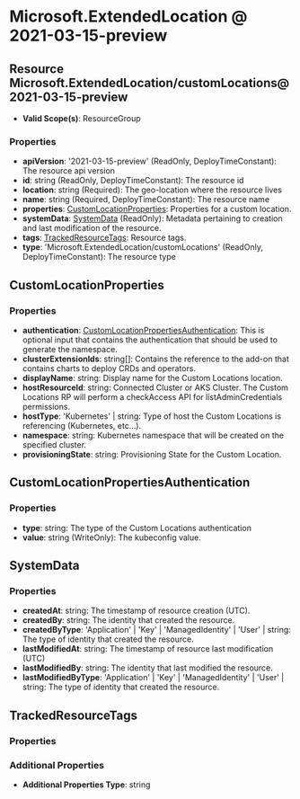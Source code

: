# Microsoft.ExtendedLocation @ 2021-03-15-preview

## Resource Microsoft.ExtendedLocation/customLocations@2021-03-15-preview
* **Valid Scope(s)**: ResourceGroup
### Properties
* **apiVersion**: '2021-03-15-preview' (ReadOnly, DeployTimeConstant): The resource api version
* **id**: string (ReadOnly, DeployTimeConstant): The resource id
* **location**: string (Required): The geo-location where the resource lives
* **name**: string (Required, DeployTimeConstant): The resource name
* **properties**: [CustomLocationProperties](#customlocationproperties): Properties for a custom location.
* **systemData**: [SystemData](#systemdata) (ReadOnly): Metadata pertaining to creation and last modification of the resource.
* **tags**: [TrackedResourceTags](#trackedresourcetags): Resource tags.
* **type**: 'Microsoft.ExtendedLocation/customLocations' (ReadOnly, DeployTimeConstant): The resource type

## CustomLocationProperties
### Properties
* **authentication**: [CustomLocationPropertiesAuthentication](#customlocationpropertiesauthentication): This is optional input that contains the authentication that should be used to generate the namespace.
* **clusterExtensionIds**: string[]: Contains the reference to the add-on that contains charts to deploy CRDs and operators.
* **displayName**: string: Display name for the Custom Locations location.
* **hostResourceId**: string: Connected Cluster or AKS Cluster. The Custom Locations RP will perform a checkAccess API for listAdminCredentials permissions.
* **hostType**: 'Kubernetes' | string: Type of host the Custom Locations is referencing (Kubernetes, etc...).
* **namespace**: string: Kubernetes namespace that will be created on the specified cluster.
* **provisioningState**: string: Provisioning State for the Custom Location.

## CustomLocationPropertiesAuthentication
### Properties
* **type**: string: The type of the Custom Locations authentication
* **value**: string (WriteOnly): The kubeconfig value.

## SystemData
### Properties
* **createdAt**: string: The timestamp of resource creation (UTC).
* **createdBy**: string: The identity that created the resource.
* **createdByType**: 'Application' | 'Key' | 'ManagedIdentity' | 'User' | string: The type of identity that created the resource.
* **lastModifiedAt**: string: The timestamp of resource last modification (UTC)
* **lastModifiedBy**: string: The identity that last modified the resource.
* **lastModifiedByType**: 'Application' | 'Key' | 'ManagedIdentity' | 'User' | string: The type of identity that created the resource.

## TrackedResourceTags
### Properties
### Additional Properties
* **Additional Properties Type**: string

